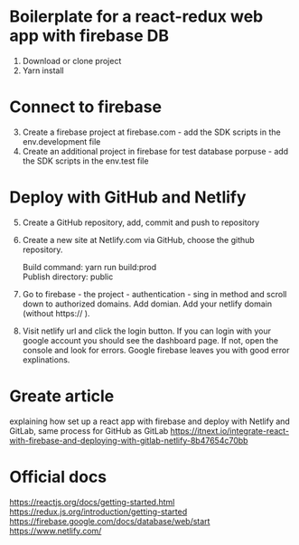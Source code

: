 # Boilerplate for a react-redux web app with firebase DB 

1. Download or clone project
2. Yarn install

# Connect to firebase

3. Create a firebase project at firebase.com - add the SDK scripts in the env.development file
4. Create an additional project in firebase for test database porpuse - add the SDK scripts in the env.test file

# Deploy with GitHub and Netlify

5. Create a GitHub repository, add, commit and push to repository
6. Create a new site at Netlify.com via GitHub, choose the github repository.

	Build command: yarn run build:prod <br>
	Publish directory:</bold> public

7. Go to firebase - the project - authentication - sing in method and scroll down to authorized domains. Add domian. Add your netlify domain (without https:// ).
8. Visit netlify url and click the login button. If you can login with your google account you should see the dashboard page. If not, open the console and look for errors. Google firebase leaves you with good error explinations. 

# Greate article
explaining how set up a react app with firebase and deploy with Netlify and GitLab, same process for GitHub as GitLab
https://itnext.io/integrate-react-with-firebase-and-deploying-with-gitlab-netlify-8b47654c70bb

# Official docs
https://reactjs.org/docs/getting-started.html <br>
https://redux.js.org/introduction/getting-started <br>
https://firebase.google.com/docs/database/web/start <br>
https://www.netlify.com/
